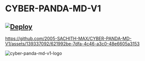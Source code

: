 

# CYBER-PANDA-MD-V1









## [![Deploy](https://www.herokucdn.com/deploy/button.svg)](https://heroku.com/deploy?template=https://github.com/2005-SACHITH-MAX/CYBER-PANDA-MD-V1)





  


https://github.com/2005-SACHITH-MAX/CYBER-PANDA-MD-V1/assets/139337092/621992be-7dfa-4c46-a3c0-48e6605a3153

![cyber-panda-md-v1-logo](https://github.com/2005-SACHITH-MAX/CYBER-PANDA-MD-V1/assets/139337092/0caf7883-4069-48c1-aba7-bbe6992f82ed)

